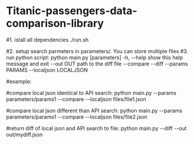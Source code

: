 # Titanic-passengers-data-comparison-library
#1. istall all dependencies
./run.sh

#2. setup search parmeters in parameters/<file>. You can store multiple files
#3. run python script:
python main.py [parameters]
  -h, --help       show this help message and exit
  --out OUT        path to the diff file
  --compare
  --diff
  --params PARAMS
  --localjson LOCALJSON


#example:

#compare local json identical to API search:
python main.py  --params parameters/params1  --compare --localjson files/file1.json

#compare local json different than API search:
python main.py  --params parameters/params1  --compare --localjson files/file2.json

#return diff of local json and API search to file:
python main.py --diff --out out/mydiff.json
